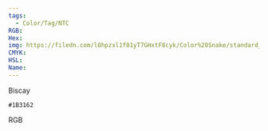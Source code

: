 ```yaml
---
tags:
  - Color/Tag/NTC
RGB:
Hex:
img: https://filedn.com/l0hpzxl1f01yT7GHxtF8cyk/Color%20Snake/standard_csv_to_svg/1B3162.svg
CMYK:
HSL:
Name:
---
```

Biscay
```palette
#1B3162
```
RGB
